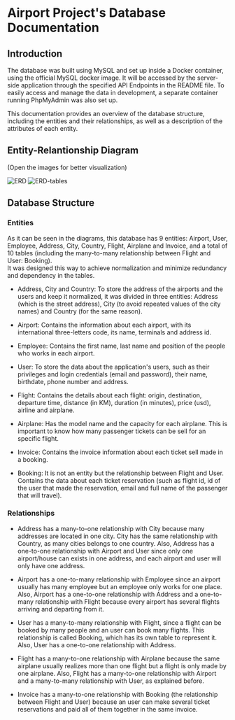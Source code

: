 # Airport Project's Database Documentation

## Introduction

The database was built using MySQL and set up inside a Docker container, using the official MySQL docker image. It will be accessed by the server-side application through the specified API Endpoints in the README file. To easily access and manage the data in development, a separate container running PhpMyAdmin was also set up. 

This documentation provides an overview of the database structure, including the entities and their relationships, as well as a description of the attributes of each entity.

## Entity-Relantionship Diagram

(Open the images for better visualization)  

![ERD](https://i.imgur.com/0uiMDUR.png)
![ERD-tables](https://i.imgur.com/q9TDSD8.png)

## Database Structure

### Entities
As it can be seen in the diagrams, this database has 9 entities: Airport, User, Employee, Address, City, Country, Flight, Airplane and Invoice, and a total of 10 tables (including the many-to-many relationship between Flight and User: Booking).   
It was designed this way to achieve normalization and minimize redundancy and dependency in the tables.

- Address, City and Country: To store the address of the airports and the users and keep it normalized, it was divided in three entities: Address (which is the street address), City (to avoid repeated values of the city names) and Country (for the same reason).  

- Airport: Contains the information about each airport, with its international three-letters code, its name, terminals and address id.  
- Employee: Contains the first name, last name and position of the people who works in each airport.  
- User: To store the data about the application's users, such as their privileges and login credentials (email and password), their name, birthdate, phone number and address.  
- Flight: Contains the details about each flight: origin, destination, departure time, distance (in KM), duration (in minutes), price (usd), airline and airplane.  
- Airplane: Has the model name and the capacity for each airplane. This is important to know how many passenger tickets can be sell for an specific flight.
- Invoice: Contains the invoice information about each ticket sell made in a booking.
- Booking: It is not an entity but the relationship between Flight and User. Contains the data about each ticket reservation (such as flight id, id of the user that made the reservation, email and full name of the passenger that will travel).

### Relationships
- Address has a many-to-one relationship with City because many addresses are located in one city. City has the same relationship with Country, as many cities belongs to one country. Also, Address has a one-to-one relationship with Airport and User since only one airport/house can exists in one address, and each airport and user will only have one address.

- Airport has a one-to-many relationship with Employee since an airport usually has many employee but an employee only works for one place. Also, Airport has a one-to-one relationship with Address and a one-to-many relationship with Flight because every airport has several flights arriving and departing from it.

- User has a many-to-many relationship with Flight, since a flight can be booked by many people and an user can book many flights. This relationship is called Booking, which has its own table to represent it. Also, User has a one-to-one relationship with Address.

- Flight has a many-to-one relationship with Airplane because the same airplane usually realizes more than one flight but a flight is only made by one airplane. Also, Flight has a many-to-one relationship with Airport and a many-to-many relationship with User, as explained before.

- Invoice has a many-to-one relationship with Booking (the relationship between Flight and User) because an user can make several ticket reservations and paid all of them together in the same invoice.